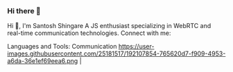 ### Hi there 👋
Hi 👋, I'm Santosh Shingare
A JS enthusiast specializing in WebRTC and real-time communication technologies.
Connect with me:


Languages and Tools:
Communication
https://user-images.githubusercontent.com/25181517/192107854-765620d7-f909-4953-a6da-36e1ef69eea6.png | 
